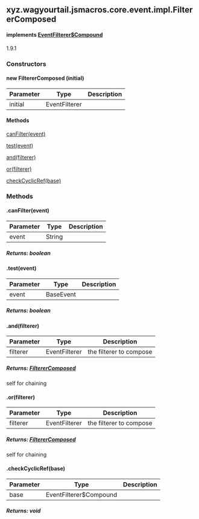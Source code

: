 

xyz.wagyourtail.jsmacros.core.event.impl.FiltererComposed
---------------------------------------------------------

#### implements [EventFilterer$Compound](1.9.2/xyz/wagyourtail/jsmacros/core/event/EventFilterer.Compound.html)

1.9.1

### Constructors

#### new FiltererComposed (initial)

| Parameter | Type | Description |
|---|---|---|
| initial | EventFilterer |  |



#### Methods

[canFilter(event)](#canFilter-String-)


[test(event)](#test-BaseEvent-)


[and(filterer)](#and-EventFilterer-)


[or(filterer)](#or-EventFilterer-)


[checkCyclicRef(base)](#checkCyclicRef-EventFilterer$Compound-)



### Methods

#### .canFilter(event)

| Parameter | Type | Description |
|---|---|---|
| event | String |  |

##### Returns: boolean



#### .test(event)

| Parameter | Type | Description |
|---|---|---|
| event | BaseEvent |  |

##### Returns: boolean



#### .and(filterer)

| Parameter | Type | Description |
|---|---|---|
| filterer | EventFilterer | the filterer to compose |

##### Returns: [FiltererComposed](#)

self for chaining



#### .or(filterer)

| Parameter | Type | Description |
|---|---|---|
| filterer | EventFilterer | the filterer to compose |

##### Returns: [FiltererComposed](#)

self for chaining



#### .checkCyclicRef(base)

| Parameter | Type | Description |
|---|---|---|
| base | EventFilterer$Compound |  |

##### Returns: void




